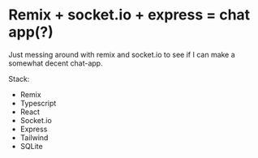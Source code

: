 # Remix + socket.io + express = chat app(?)

Just messing around with remix and socket.io to see if I can make a somewhat decent chat-app.

Stack:
- Remix
- Typescript
- React
- Socket.io
- Express
- Tailwind
- SQLite
